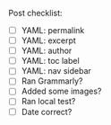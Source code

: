 Post checklist:

- [ ] YAML: permalink
- [ ] YAML: excerpt
- [ ] YAML: author
- [ ] YAML: toc label
- [ ] YAML: nav sidebar
- [ ] Ran Grammarly?
- [ ] Added some images?
- [ ] Ran local test?
- [ ] Date correct?
